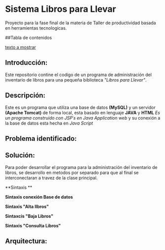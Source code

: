 # Sistema Libros para Llevar 

Proyecto para la fase final de la materia de Taller de productividad basada en herramientas tecnologicas. 

##Tabla de contenidos 

[texto a mostrar](#mititulo_)

## Introducción: 
Este repositorio contine el codigo de un programa de administración del inventario de libros para una pequeña biblioteca *"Libros para Llevar"*.

## Descripción: 
Este es un programa que utiliza una base de datos **(MySQL)** y un servidor **(Apache Tomcat)** de forma local, esta basado en lenguaje **JAVA** y **HTML** *Es un programa construido con JSP´s en Java Application web* y su conexión a la base de datos esta hecha en *Java Script*


## Problema identificado:
## Solución: 
Para poder desarrollar el programa para la administración del inventario de libros, se desarrollo en metodos  por separado para que al final se interconectaran a travez de la clase principal.

**Sintaxis **

**Sintaxis conexión Base de datos**

**Sintaxis "Alta lIbros"**

**Sintaxcis "Baja Libros"**

**Sintaxis "Consulta Libros"**

## Arquitectura: 






